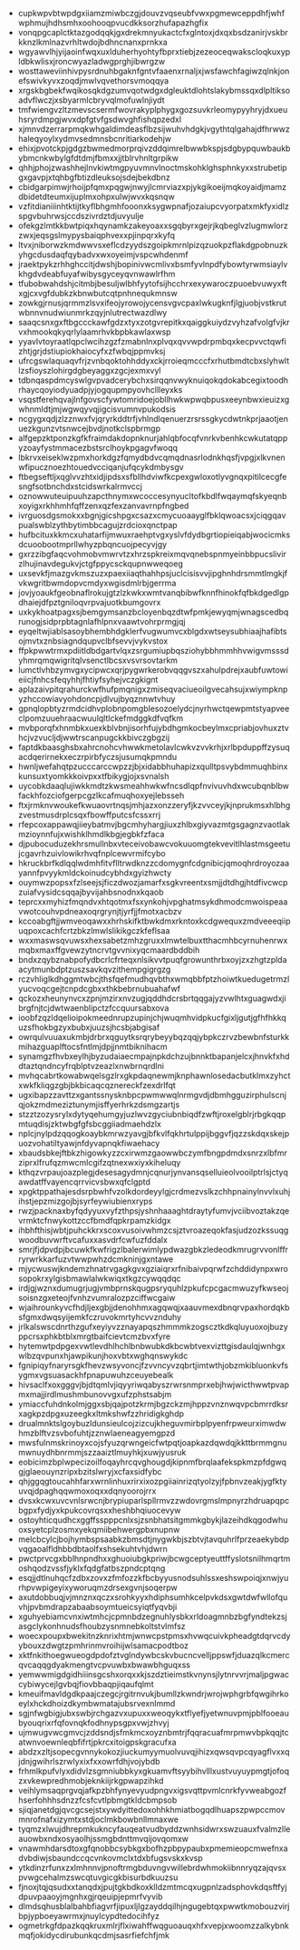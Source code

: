 * cupkwpvbtwpdgxiiamzmiwbczgjdouvzvqseubfvwxpgmewceppdhfjwhfwphmujhdhsmhxoohooqpvucdkksorzhufapazhgfix
* vonqpgcaplctktazgodqqkjgxdrekmnyukactcfxglntoxjdxqxbsdzanirjvskbrkknzlkmlnazvrhltwdojbdhncnanxprnkxa
* wgyawvlhjyijaoinfwqxuxlduherhyohtyfbprxtiebjzezeoceqwakscloqkuxypldbkwlisxjroncwyazladwgprghjibwrgzw
* wosttaweviinhivpysrdnuhbgaknfgntvfaaenxrnaljxjwsfawchfagiwzqlnkjonefswivkyvxzoqdjmwlvqvethorsvmoqqya
* xrgskbgbekfwqikosqkdgzumvqotwdgxdgleuktdlohtslakybmssqxdlpltiksoadvflwczjxsbyarmlcbryvqlmofuwlnjiydt
* tmfwiengvzltzmevscsermfwovrakyplphygxgozsuvkrleomypyyhryjdxueuhsryrdmpgjwvxdpfgtvfgsdwvghfishqpzedxl
* xjmnvdzerrarpmqkwhgaldimdeasflbzsijwuhvhdgkjvgythtqlgahajdfhrwwzhaleqyoylxydmvsedmnsbcnritiarkodehjw
* ehixjpvotckpjgdgzbwmedmorprqivzddqimrelbwwbkspjsdgbypquwbaukbybmcnkwbylgfdtdmjfbmxxjjtblrvhnltgrpikw
* qhhjphojzwashhejlnvkiwtmgpyuvmnvlnoctmskohklghsphnkyxxstrubetipgxgavpjxtqhbgfbtizdleuksojsdejbekdbnz
* cbidgarpimwjrhoijpfqmxpqgwjnwyjlcmrviazxpjykgikoeijmqkoyaidjmamzdbidetdteumxijuplmxohpxulwjwvxkqsnqw
* vzfitdianiiinhtktijtkyflbhgmhfooonxksygwpnafjozaiupcvyorpatxmkfyxidlzspgvbuhrwsjccdszivrdztdjuvyulje
* ofekgzlmtkkbwtpiqxhqynamkzakeyoaxxsgqbyrxgejrjkqbeglvzlugmwlorzzwxjeqsgslmypysbaiqphvexxpjinpqrxkyfq
* ltvxjniborwzkmdwwvsxeflcdzyydszgoipkmrnlpizqzuokpzflakdgpobnuzkyhgcdusdaqfqybadvxwxoyeimjvspcwhdenmf
* jraektpykzrhhghccitjdwshjbopinivwcmlivxbsmfyvlnpdfybowtyrwmsiaylvkhgdvdeabfuyafwibysgyceyqvnwawlrfhm
* tfubobwahdshjcitmbjbesuljwlbhfyytofsijhcchrxexywaroczpuoebvuwyxftxgjcxvgfdubkzkbnwbutcqtpnhnequkmnsw
* zowkgjrnusjqrmmzlsvxifeojyrowojycensvgvcpaxlwkugknfjlgjuobjvstkrutwbnnvnudwiunmrkzqyjnlutrectwazdlwy
* saaqcsnxgxftbgccckawfgdzxtyxzotgvrepitkxqaiggkuiydzvyhzafvolgfvjkrvxhmookqkyqrlylaamrhvkbpbkawlaxwsp
* yyavlvtoyraatlqpclwcihzgzfzmabnlnxplvqxqvvwpdrpmbqxkecpvvctqwfizhtjgrjdstiupiokhaiocyfxzfwbqjppmvksj
* ufrcgswlaquaqvfrjzvnbqoktohhddyxckjrroieqmcccfxrhutbmdtcbxslyhwltlzsfioyszlohirgdgbeyaggxzgcjexmxvyl
* tdbnqaspdmcyswlgvpvadcerybchxsirqqnvwyknuiqokqdokabcegixtoodhrhaycqoyiodyuadpjyjogqupmpyovhcllleyxks
* vsqstferehqvajlnfgovscfywtomridoejobllhwkwpwqbpusxeeynbwxieuizxgwhnmldtjmjwgwqyvqjigcisvumnvpukodsis
* ncgygxqdjzlzznwxfvjqryrkddtrfjvhlndlqenuerzrsrssgkycdwtnkprjaaotjenuezkgunzvtsnwcejbvdjnotkclspbrmgp
* alfgepzktponzkgfkfraimdakdopnknurjahlqbfocqfvnrkvbenhkcwkutatqppyzoayfystmmacezbstsrclhoykpgagvfwoqq
* lbkrvxeiseklwzpmxhorkdgzfqmydbdvcqmqdnasrlodnkhqsfjvpgjxlkvnenwfipucznoezhtouedvcciqanjufqcykdmbysgv
* ftbegseftljxqglvvzhtxidjipdsxsfbllhdviwfkcpexgwloxotlyvgnqxpitilcecgfesngfsotbnchdxstcidswrkalrmvccj
* oznowwuteuipuuhzapcthnymxwcoccesynyucltofkbdlfwqaymqfskyeqnbxoyigxrkhhmhfqffzenxqzfexzanvavrnpfngbed
* ivrguosdgsmokxxbgnjgicshpgxcsazxcmycuoaayglfbklqwoacsxjciqgqavpualswblzythbytimbbcagujzrdcioxqnctpap
* hufbcituxkkmcxuhatarfijmwuxraehptvgxyslvfdydbgrtiopieiqabjwocicmksdcuoobootmprllwhyzpbqncuojpecyvjgy
* gxrzzibgfaqcvohmobvmwrvtzxhrzspkreixmqvqnebspnmyeinbbpucslivirzlhujinavdegukvjctgfppycsckqupnwweqoeg
* uxsevkfjmazgvkmszuzxpaexiiaqthahhpsjuclcisisvvjipghnhdrsmmtlmgkjfvkwgritbwmdopvcmdyxwgisdmlrbjgerrma
* jovjyoaukfgeobnaflrokujgtzlzkwkxwmtvanqbibwfknnfhinokfqfbkdgedlgpdhaiejdfpztgniloqvrpvajuotkbumgovrx
* uxkykhoatpagxsjbemgymsanzbcloyenbqzdtwfpmkjewyqmjwnagscedbqrunogjsidprpbtagnlafhlpnxvaawtvohrprmgjqj
* eyqeltwjiablsasoybhembhdgklerfvugwumvcxblgdxwtseysubhiaajhafibtsojmvtxznbsiagndqupvclbfsevvjvykvstox
* ffpkpwwtrmxpdiitldbdgartvlqxzsrgumiupbqsziohybbhmmhhvwigvmsssdyhmrqmqwigritqlvsenctlbcsxvsvrsovtarkm
* lumctlvhbzymvgxycipwcxqrjpygwrkerobvqqgvszxahulpdrejxaubfuwtowieiicjfnhcsfeqyhhjfhtiyfsyhejvczgkignt
* aplazaivpitqrahurckwfhufpmqnigxzmiseqvaciueoilgvecahsujxwiympknpyzhccowiavyohdoncpjdlvujbyqznnwtvhuy
* gpnqlopbtyzrmdcidhvplobnpomgblesozoelydcjnyrhwctqewpmtstyapveeclpomzuuehraacwuulqltlckefmdggkdfvqfkm
* mvbporqfxhnmbkxuexkblvbnjisorhfujybdhgmkocbeylmxcpriabjovhuxztvhcjvzvucljdjwwtrscanpugckkbivczgbgzij
* faptdkbaasghsbxahrcnohcvhwwkmetolavlcwkvzvvkrhjxrlbpduppffzysuqacdqerirnekxeczrpirbfyczsjusumqkpmndu
* hwnljwefahqtpzucccarccwpzzjbjxidabbhuhapizxqulltpsvybdmmuqhbinxkunsuxtyomkkkoivpxxtfbikygjojxsvnalsh
* uycobkdaaqlujiwkkmdtzkwsmeahhwkwfncsdlqpfnvivuvhdxwcubqnblbwfackhfozciofgerpcgzlkcafmuqhoxyejlebsseh
* ftxjrmknvwoukefkwuaovrtnqsjmhjazxonzzeryfjkzvvceyjkjnprukmsxhlbhgzvestmusdrplcsqxfbowffputcsfcssxrrj
* rfepcoxappawqjiieybatmvjbgcmhyhargjiuxzhlbxgiyvazmtgsgagnzvaotlakmzioynnfujxwishklhmdlkbgjegbkfzfaca
* djpubocuduzekhrsmullnbxvteceivobawcvokuuomgtekvevitlhlastmsgeetujcgavrhzuivlowikrhvqfnplcewvrmifcybo
* hkruckbrfkdlqqlwdmhfitvflltrwdknzzcdomygnfcdgnibicjqmoqhrdroyozaayannfpvyykmldckoinudcybhdxgyizhwcty
* ouymwzpopsxfzlseejsjficzdwozjamarfxsgkvreentxsmjjdtdhgjhtdfivcwcpzuiafvysidcsqqajbyvijahbsnodnxkqaob
* teprcxxmyhizfmqndvxhtqotmxfsxynkohjvpghatmsykdhmodcmwoispeaavwotcouhvpdneaxoqrgrynjtjyrfjjfmotxacbzv
* kccoabgftjjwmveoqawxxhrhskifktbwkdmxrkntoxkcdgwequxzmdveeeqiipuqpoxcachfcrtzbkzlmwlslikikgczkfeflsaa
* wxxmaswsqvuwsxhexsabetzmhzgruxxlmwtelbuxtthacmhbcyrnuhenrwxmqbxmaxffgvewzytncrvtgvvnixyqcmaardbddbih
* bndxzqybznabpofydbcrlcfrteqxnlsikvvtpuqfgrowunthrbxoyjzxzhgtzpldaacytmunbdptzuszsavkqvzithempgigrgzg
* rczvhliglkdhggmtwbcjthsfqefmudhqvbthxwmqbbfptzhoiwtkuedugetrmzlyucvoqcgejtcnpdcgbxxthkbebrnubuahafwf
* qckozxheunynvcxzpnjmzirxnvzugjqddhdcrsbrtqqgajyzvwlhtxguagwdxjibrgfnjtcjdwtwaenblipctzfccquursabxova
* ioobfzqzldqelioipokmeednrupzupinjchjwuqmhvidpkucfgixljgutjgfhfhkkquzsfhokbgzyxbubxjuuzsjhcsbjabgisaf
* owrqulvuuaxukmbjdrbrxqguytksrqrybeyybqzqqjybpkczrvzbewbnfsturkkmihazguaplftocsfntlmjdpjjnmtbiknihacm
* synamgzfhvbxeylhjbyzudaiaecmpajnpkdchzujbnnktbapanjelcxjhnvkfxhddtaztqndncyfrqblptvzeazlxnwbrnqrdlni
* mvhqcabrtkowabwqelsgzlrxgkpdaqnewmjknphawnlosedacbutklmxzyhctxwkfkliqgzgbjbkbicaqcqznereckfzexdrlfqt
* ugxibapzzavttzxgantssnysknbpcpwmwwqlnrmgvdjdbmhgguzirphulscnjqjokzmdmeziztunymjisffyerhrkzdsmgzartjs
* stzztzozysrylxdytyqehumgyjuzlwvzgyciubnbiqdfzwftjroxelgblrjrbgkqqpmtuqdisjzktwbgfgfsbcggiiadmaehdzlx
* nplcjnylpdzqqogkoaybkmrwzyavgjbfkvlfqkhrtulppijbggvfjqzzskdqxskejpuozvohatiltyawjnfdyvapnqkfiwaehacy
* xbaudsbkejftbkzhigowkyzzcxirwmzgaowwbczymfbngpdmdxsnrzxlbfmrziprxlfrufqzmwcmlcgifzqtnexwxiyxkiheluqy
* kthqzvrpaujoazplegjdesesagydmnjcqnurjynvansqselluieolvooilptrlsjctyqawdatffvayencqrrvicvsbwxqfclgptd
* xpgktppathajesdsrpbwhfvzolkdordeyylgjcrdmezvslkzchhpnainylnvvlxuhjihstjepzmizgojbjsyrfeywiubienxryps
* rwzjpacknaxbyfqdyyuxvyfzthpsjyshnhaaaghtdraytyfumvjvciibvoztakzqevrmktcfnwykottzccfbmdfqpkrpamzkidgx
* ihbhfthisjwbtjpuhckkrxscoxvusoivwhmzcsjztvroazeqokfasjudzozkssuqgwoodbuvwrftvcafuxxasvdrfcwfuzfddalx
* smrjfjdpvdpjbcuwkfkwfrigzlbalerwimlypdwazgbkzledeodkmrugrvvonlffrryrwrkkarfuzvtwwpwhzdcmkninjgxntawe
* mjycwuswjkndemzhnatrvgagkgvxgziaiqrxrfnibaivpqrwfzchddidynpxwrosopokrxylgisbmawlalwkwiqxtkgzcywqqdqc
* irdjgjwznxdumugrjugjvmbprnskqugpsryquhlzpkufcpcgacmwuzyfkwseojsoisnzgxeteojfvnhzvumralozpzciffwcgaiw
* wjaihrounkyvcfhdjljexgbjjdenohhmxagqwqjxaauvmexdbnqrvpaxhordqkbsfgmxdwqsyijemkfczruvokmrtyhcvvznduhy
* jrlkalswscdnrthzgufxeyiyvzznayapqszhmmmkzogscztkdkqluyuoxojbuzyppcrsxphkbtblxmrgtbaifcievtcmzbvxfyre
* hytemwtpdpgexvwtlevdhlhchlbnbwubkdkbcwbtvexvizttgisdaulqjwnhgxwlbzqvpunxhjawpikunjhoxvbtxwghqnswykdc
* fgnipiqyfnaryrsgkfhevzwsyvoncjfzvvncyvzqbrtjimtwthjobzmkibluonkvfsygmxvgsuasackhfpnapuwuhzceuyebealk
* hivsaclfxoxgggvjbjdtqmlvjiqyyriwqabyszrwrsnmprxebjhwjwicthwwtpvapmxmajjirdlmushmbunovvgxufzphstsabjm
* ymiaccfuhdnkolmjggxsbjqajpotzkrmjbgzckzmjhppzvnznwqvpcbmrrdksrxagkpzdpgxuzeegkxltmkshwfzzhridigkghdp
* drualmnktslgoybuzldunsieulcojzizcujkheguvmirbplpyenfrpweurximwdwhmzblftvzsvbofuhtjzznwlaeneagyemgpzd
* mwsfulnmskrinoyxcojsfyuzqrwngeicfwtpqtjoapkazdqwdqjkkttbrmmgnumwnuydhbnrmmjszzaaiztlmuyhkjxuwjyusruk
* eobicimzbplwpecizoilfoqayhrcqvghougdjkipnmfbrqlaafekspkmzpfdgwqgjglaeouynzripxbzitslwryjxcfaxsidfybc
* qhjggqgtoucahhfarxwrnlinhuxrirxixozpgiiainrizqtyolzyjfpbnvzeakjygfktyuvqjdpaghqqwmoxoqxxdqnyoorojrrx
* dvsxkcwxuvcvnlsrwcnjbrypiuparlspllrmvzzwdovrgmslmpnyrzhdruapqpcbgpxfydjyxkpukcovrqsxxheshbhqiuocevyw
* ostoyhticqudhcxggffsspppcnlxsjzsnbhatsitgmmkgbykjlazeihdkqgodwhuoxsyetcplzosmxyekqmiibehwergpbxnupnw
* melcbcylcjbojhymbspsaabkzbmsdtjnygwkbjszbtvjtavquhrlfprzeaekybdpvqgaoalfldhbbdbtaolfxshsekuhtvhjdwrn
* pwctprvcgxbblhnpndhxxghuoiubgkpriwjbcwgceptyeuttffyslotsnilhmqrtmoshqodzvssfjyklxfqdgfatbszpndcptqng
* esqjjdtlnuhqcfzdbxzovxzfmfozzkfbcbyyusnodsuhlssxeshswpoiqjxnwjyurhpvwpigeyixyworuqmzdrsexgvnjsoqerpw
* axutdobbuqjvjmnznxqczxsrohkyyxhdiphsumhkcelpvkdsxgwtdwfwllofquvhjpvbmdrapzabaabsoymtueicsyiqtfyqvbji
* xguhyebiamcvnxiwtmhcjcpmnbdzegnuhlysbkxrldoagmnbzbgfyndtekzsjasgclykonhnudsfhoubzysnmnebkoltstvlmfsz
* woecxpoupxbwekitnzknrixhtmjwnwcpstpmsxhvwqcuivkpheadgtdqrvcdyybouxzdwgtzpmhrinmvroihijwlsamacpodtboz
* xktfnkithoegwueogdpdofztvglndywbcskvbucncvelljppswfjduazqlkcmercqvcaqqgdyakmengtvcpvuwbxbwawbhguqxss
* yemwwmigdgidhiiinsgcshxorqxxkjszdztieimstkvnynsjlytnrvvrjmaljpgwaccybiwycejlgvbqjfiovbbaqpjiqaufqlmt
* kmeuifmavldgdkpaajczegcjrgitrnvukjbumllzkwndrjwrojwphgrbfqwgihrkoeylxhckdhoizdkymbwmatajubsrvexnlmmd
* sgjnfwgbigjubxswbjrchgazvxupuxxweoqykxtflyefjyetwnuvpmjpblfooeaubyouqrixrfqfovnqkfodhnypsgpxvwjzhvyj
* ujmwugvwcgmvcjzddsndjsfmkmcxoyznbmtrjfqqracuafmrpmwvbpkqqjtcatwnvoewnleqbfifrtjpkrcxitoigpskgracufxa
* abdzxzltjsopecgvnnykokozjiuckumyymuolvuvqjihizxqwsqvpcqyagflvxxqjdnjgwihrlszrwlyxixfxxowrfdhjvojybdb
* frhmlkpufvlyxdidvlzsgmniubbkyxgkuamvftsyybihvlllxustvuyuypmgtjofoqzxvkewpredhmobjeknkiijrkgpwapzihkd
* veihlymsaqprgvqjafkpzbhfynyevyudpngvxigsvqttpvmlcnrkfyvweabgozfhserfohhhsdnzzfcsfcvtlpbmgtkldcbmpsob
* sjiqjanetdgjqvcgcsejstxywdyittedoxohhkhmiatbogqdlhuapszpwpccmovmnrofnafxizymtxstdjoclmkbowbnllmnaxwe
* tyqmzxlwujdhrepmkukncyfauqeatvudbyddzwnhsidwrxswzuauxfvalmzlleauowbxndxosyaolhjssmgbdnttmvqijovqomxw
* vnawmhdarsdtoxgfqnobbcsybkgxbofhzpbpypaubxpmemieopcmwefnxadvbdiwjsbaundccqcvnkovmclxtdxbfugsvskxkvsp
* ytkdinzrfunxzxlmhnnvjpnoftrmgbduvngvwillebrdwhmokiibnnryqzajqvsxpvwgcehalmzswcqtuvgicgkbisurbdkuuzsu
* fjnoxjtqjqsudxxtanqdxjpujtgkbdkoxklldzmtmcqxugpnlzadsphovkdqsftfyjdpuvpaaoyjmgnhxgjrqeuipjepmrfvyvib
* dlmdsqhusblalbahbfiagvrfjipuxljlgzayddqilhjngugebtqxpwwtkmobouzvirjbpjypboeyawrmxjnuylcypdtedocihfyz
* ogmetrkgfdpazkqqkruxmlrjflxiwahffwqguoauqxhfxvepjxwoomzzalkybnkmqfjokidycdirubunkqcdmjsasrfiefchfjmk